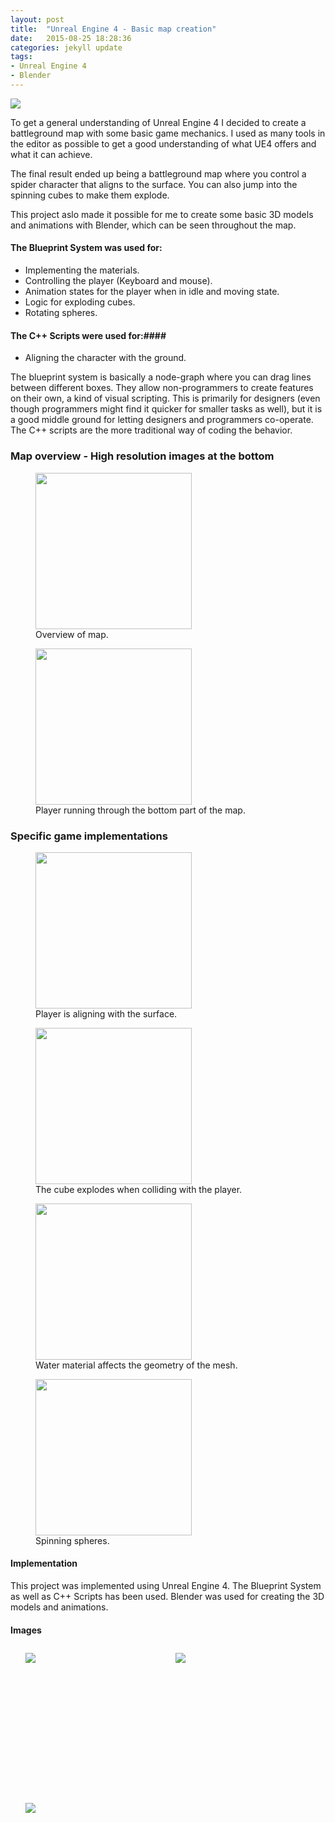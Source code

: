 ```yaml
---
layout: post
title:  "Unreal Engine 4 - Basic map creation"
date:   2015-08-25 18:28:36
categories: jekyll update
tags:
- Unreal Engine 4
- Blender
---
```


<img src="{{ site.baseurl }}/assets/portfolio/unrealoverview/11.png">

To get a general understanding of Unreal Engine 4 I decided to create a battleground map with some basic game mechanics. I used as many tools in the editor as possible to get a good understanding of what UE4 offers and what it can achieve.

The final result ended up being a battleground map where you control a spider character that aligns to the surface. You can also jump into the spinning cubes to make them explode.

This project aslo made it possible for me to create some basic 3D models and animations with Blender, which can be seen throughout the map.

#### The Blueprint System was used for: ####

- Implementing the materials.
- Controlling the player (Keyboard and mouse).
- Animation states for the player when in idle and moving state.
- Logic for exploding cubes.
- Rotating spheres.

#### The C++ Scripts were used for:#### 

- Aligning the character with the ground.

The blueprint system is basically a node-graph where you can drag lines between different boxes. They allow non-programmers to create features on their own, a kind of visual scripting. This is primarily for designers (even though programmers might find it quicker for smaller tasks as well), but it is a good middle ground for letting designers and programmers co-operate. The C++ scripts are the more traditional way of coding the behavior.

### Map overview - High resolution images at the bottom ###

<figure>
  <img src="{{ site.baseurl }}/assets/portfolio/unrealoverview/GIF/OverviewFlyingTrimmed.gif" height="250px">
  <figcaption> Overview of map. </figcaption>
</figure>

<figure>
  <img src="{{ site.baseurl }}/assets/portfolio/unrealoverview/GIF/OverviewBottomTrimmed.gif" height="250px">
  <figcaption> Player running through the bottom part of the map. </figcaption>
</figure>

### Specific game implementations ### 

<figure>
  <img src="{{ site.baseurl }}/assets/portfolio/unrealoverview/GIF/SurfaceRotationTrimmed.gif" height="250px">
  <figcaption> Player is aligning with the surface. </figcaption>
</figure>

<figure>
  <img src="{{ site.baseurl }}/assets/portfolio/unrealoverview/GIF/ExplosionTrimmed.gif" height="250px">
  <figcaption> The cube explodes when colliding with the player. </figcaption>
</figure>

<figure>
  <img src="{{ site.baseurl }}/assets/portfolio/unrealoverview/GIF/Water2Trimmed.gif" height="250px">
  <figcaption> Water material affects the geometry of the mesh. </figcaption>
</figure>

<figure>
  <img src="{{ site.baseurl }}/assets/portfolio/unrealoverview/GIF/SpinningBallsTrimmed.gif" height="250px"/>
  <figcaption> Spinning spheres. </figcaption>
</figure>

#### Implementation ####

This project was implemented using Unreal Engine 4. The Blueprint System as well as C++ Scripts has been used. Blender was used for creating the 3D models and animations.

#### Images ####

<style>
	ul#menu li {
		float: left;
	    display:inline;
	    margin: 10px 10px 0 0;
	}
	ul#menu {
		margin: 0 0 0 0;
	}
	div.img li {
		height: 230px;
		width: 230px;
		overflow: hidden;
	}

	div.img img {
		max-height: 100%;
		max-width: 100%;
	}
</style>

<div class="img">
	<ul id="menu">
		<li><a href="{{ site.baseurl }}/assets/portfolio/unrealoverview/1.png">
			<img src="{{ site.baseurl }}/assets/portfolio/unrealoverview/1.png"/>
		</a>
		</li>
		  	<li><a href="{{ site.baseurl }}/assets/portfolio/unrealoverview/2.png">
			<img src="{{ site.baseurl }}/assets/portfolio/unrealoverview/2.png"/>
		</a>
		</li>
		</li>
		  	<li><a href="{{ site.baseurl }}/assets/portfolio/unrealoverview/3.png">
			<img src="{{ site.baseurl }}/assets/portfolio/unrealoverview/3.png"/>
		</a>
		</li>
	</ul>

	<ul id="menu">
		<li><a href="{{ site.baseurl }}/assets/portfolio/unrealoverview/4.png">
			<img src="{{ site.baseurl }}/assets/portfolio/unrealoverview/4.png"/>
		</a>
		</li>
		  	<li><a href="{{ site.baseurl }}/assets/portfolio/unrealoverview/5.png">
			<img src="{{ site.baseurl }}/assets/portfolio/unrealoverview/5.png"/>
		</a>
		</li>
		</li>
		  	<li><a href="{{ site.baseurl }}/assets/portfolio/unrealoverview/6.png">
			<img src="{{ site.baseurl }}/assets/portfolio/unrealoverview/6.png"/>
		</a>
		</li>
	</ul>

	<ul id="menu">
		<li><a href="{{ site.baseurl }}/assets/portfolio/unrealoverview/7.png">
			<img src="{{ site.baseurl }}/assets/portfolio/unrealoverview/7.png"/>
		</a>
		</li>
		  	<li><a href="{{ site.baseurl }}/assets/portfolio/unrealoverview/8.png">
			<img src="{{ site.baseurl }}/assets/portfolio/unrealoverview/8.png"/>
		</a>
		</li>
		</li>
		  	<li><a href="{{ site.baseurl }}/assets/portfolio/unrealoverview/9.png">
			<img src="{{ site.baseurl }}/assets/portfolio/unrealoverview/9.png"/>
		</a>
		</li>
	</ul>

	<ul id="menu">
		<li><a href="{{ site.baseurl }}/assets/portfolio/unrealoverview/10.png">
			<img src="{{ site.baseurl }}/assets/portfolio/unrealoverview/10.png"/>
		</a>
		</li>
		  	<li><a href="{{ site.baseurl }}/assets/portfolio/unrealoverview/11.png">
			<img src="{{ site.baseurl }}/assets/portfolio/unrealoverview/11.png"/>
		</a>
		</li>
		</li>
		  	<li><a href="{{ site.baseurl }}/assets/portfolio/unrealoverview/12.png">
			<img src="{{ site.baseurl }}/assets/portfolio/unrealoverview/12.png"/>
		</a>
		</li>
	</ul>

	<ul id="menu">
		<li><a href="{{ site.baseurl }}/assets/portfolio/unrealoverview/13.png">
			<img src="{{ site.baseurl }}/assets/portfolio/unrealoverview/13.png"/>
		</a>
		</li>
		  	<li><a href="{{ site.baseurl }}/assets/portfolio/unrealoverview/14.png">
			<img src="{{ site.baseurl }}/assets/portfolio/unrealoverview/14.png"/>
		</a>
		</li>
		</li>
	</ul>
</div>

[ZackWebPage]:      http://wzackw.com
[LudumDare]: 		http://ludumdare.com/compo/ludum-dare-33/